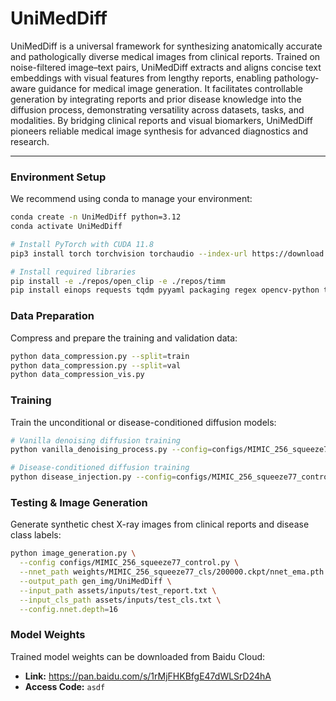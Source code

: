 # UniMedDiff
UniMedDiff is a universal framework for synthesizing anatomically accurate and pathologically diverse medical images from clinical reports. Trained on noise-filtered image–text pairs, UniMedDiff extracts and aligns concise text embeddings with visual features from lengthy reports, enabling pathology-aware guidance for medical image generation. It facilitates controllable generation by integrating reports and prior disease knowledge into the diffusion process, demonstrating versatility across datasets, tasks, and modalities. By bridging clinical reports and visual biomarkers, UniMedDiff pioneers reliable medical image synthesis for advanced diagnostics and research.

---

### Environment Setup
We recommend using conda to manage your environment:

```bash
conda create -n UniMedDiff python=3.12
conda activate UniMedDiff

# Install PyTorch with CUDA 11.8
pip3 install torch torchvision torchaudio --index-url https://download.pytorch.org/whl/cu118

# Install required libraries
pip install -e ./repos/open_clip -e ./repos/timm
pip install einops requests tqdm pyyaml packaging regex opencv-python tensorboard ml-collections accelerate wandb spicy ftfy
```

### Data Preparation

Compress and prepare the training and validation data:

```bash
python data_compression.py --split=train
python data_compression.py --split=val
python data_compression_vis.py
```

### Training
Train the unconditional or disease-conditioned diffusion models:

```bash
# Vanilla denoising diffusion training
python vanilla_denoising_process.py --config=configs/MIMIC_256_squeeze77.py

# Disease-conditioned diffusion training
python disease_injection.py --config=configs/MIMIC_256_squeeze77_control.py
```

### Testing & Image Generation
Generate synthetic chest X-ray images from clinical reports and disease class labels:

```bash
python image_generation.py \
  --config configs/MIMIC_256_squeeze77_control.py \
  --nnet_path weights/MIMIC_256_squeeze77_cls/200000.ckpt/nnet_ema.pth \
  --output_path gen_img/UniMedDiff \
  --input_path assets/inputs/test_report.txt \
  --input_cls_path assets/inputs/test_cls.txt \
  --config.nnet.depth=16
```
### Model Weights

Trained model weights can be downloaded from Baidu Cloud:

- **Link:** https://pan.baidu.com/s/1rMjFHKBfgE47dWLSrD24hA  
- **Access Code:** `asdf`




